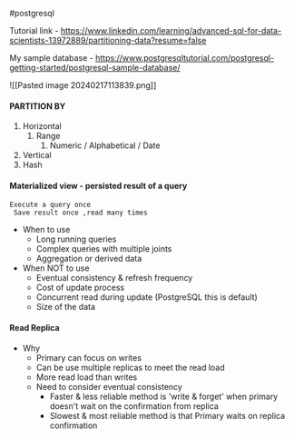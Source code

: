 #postgresql


Tutorial link - https://www.linkedin.com/learning/advanced-sql-for-data-scientists-13972889/partitioning-data?resume=false

My sample database - https://www.postgresqltutorial.com/postgresql-getting-started/postgresql-sample-database/


![[Pasted image 20240217113839.png]]

#### **PARTITION BY**
1. Horizontal
	1. Range
		1. Numeric / Alphabetical / Date
2. Vertical
3. Hash

#### **Materialized view**  - persisted result of a query
	Execute a query once 
	 Save result once ,read many times
	 

- When to use
	- Long running queries
	- Complex queries with multiple joints
	- Aggregation or derived data
- When NOT to use
	- Eventual consistency & refresh frequency
	- Cost of update process
	- Concurrent read during update (PostgreSQL this is default)
	- Size of the data


#### **Read Replica**
 - Why
	- Primary can focus on writes
	- Can be use multiple replicas to meet the read load
	- More read load than writes
	- Need to consider eventual consistency
		- Faster & less reliable method is 'write & forget' when primary doesn't wait on the confirmation from replica
		- Slowest & most reliable method is that Primary waits on replica confirmation  
